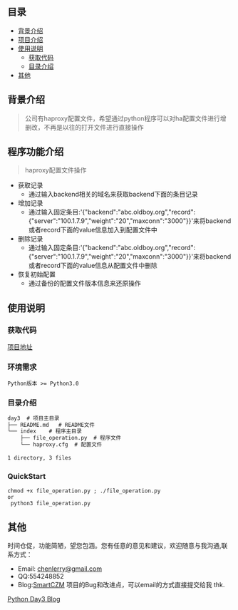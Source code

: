 ## 目录
* [背景介绍](#背景介绍)
* [项目介绍](#程序功能介绍)
* [使用说明](#使用说明)
   * [获取代码](#获取代码)
   * [目录介绍](#目录介绍)
* [其他](#其他)
   

## 背景介绍

> 公司有haproxy配置文件，希望通过python程序可以对ha配置文件进行增删改，不再是以往的打开文件进行直接操作

## 程序功能介绍

> haproxy配置文件操作

* 获取记录
    * 通过输入backend相关的域名来获取backend下面的条目记录
* 增加记录
    * 通过输入固定条目:'{"backend":"abc.oldboy.org","record":{"server":"100.1.7.9","weight":"20","maxconn":"3000"}}'来将backend或者record下面的value信息加入到配置文件中
* 删除记录
    * 通过输入固定条目:'{"backend":"abc.oldboy.org","record":{"server":"100.1.7.9","weight":"20","maxconn":"3000"}}'来将backend或者record下面的value信息从配置文件中删除
* 恢复初始配置
    * 通过备份的配置文件版本信息来还原操作

## 使用说明

### 获取代码

[项目地址](<https://github.com/smartczm/python-learn/tree/master/s13-day3/day3>)

### 环境需求 

`Python版本 >= Python3.0`

### 目录介绍

```txt
day3  # 项目主目录    
├── README.md   # README文件    
└── index    # 程序主目录    
    ├── file_operation.py  # 程序文件    
    └── haproxy.cfg  # 配置文件
    
1 directory, 3 files
```

### QuickStart

```shell
chmod +x file_operation.py ; ./file_operation.py     
or    
 python3 file_operation.py
```

## 其他
 
时间仓促，功能简陋，望您包涵。您有任意的意见和建议，欢迎随意与我沟通,联系方式：
* Email: <chenlerry@gmail.com>
* QQ:554248852
* Blog:[SmartCZM](http://www.smartczm.com)
项目的Bug和改进点，可以email的方式直接提交给我 thk.

[Python Day3 Blog](<http://www.smartczm.com/python_day3.html>)